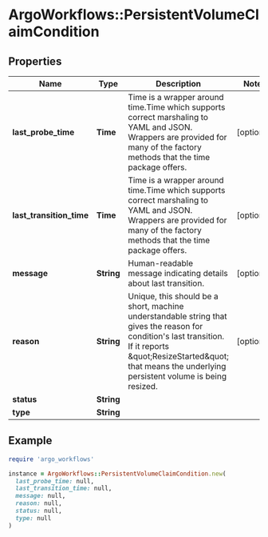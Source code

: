 # ArgoWorkflows::PersistentVolumeClaimCondition

## Properties

| Name | Type | Description | Notes |
| ---- | ---- | ----------- | ----- |
| **last_probe_time** | **Time** | Time is a wrapper around time.Time which supports correct marshaling to YAML and JSON.  Wrappers are provided for many of the factory methods that the time package offers. | [optional] |
| **last_transition_time** | **Time** | Time is a wrapper around time.Time which supports correct marshaling to YAML and JSON.  Wrappers are provided for many of the factory methods that the time package offers. | [optional] |
| **message** | **String** | Human-readable message indicating details about last transition. | [optional] |
| **reason** | **String** | Unique, this should be a short, machine understandable string that gives the reason for condition&#39;s last transition. If it reports \&quot;ResizeStarted\&quot; that means the underlying persistent volume is being resized. | [optional] |
| **status** | **String** |  |  |
| **type** | **String** |  |  |

## Example

```ruby
require 'argo_workflows'

instance = ArgoWorkflows::PersistentVolumeClaimCondition.new(
  last_probe_time: null,
  last_transition_time: null,
  message: null,
  reason: null,
  status: null,
  type: null
)
```

